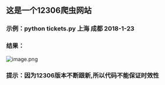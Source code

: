 ## 这是一个12306爬虫网站
### 示例：python tickets.py 上海 成都 2018-1-23
### 结果：
![image.png](http://upload-images.jianshu.io/upload_images/8882444-3a3df430efb57a81.png?imageMogr2/auto-orient/strip%7CimageView2/2/w/1240)
### 提示：因为12306版本不断跟新,所以代码不能保证时效性
